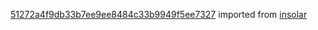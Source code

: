 [51272a4f9db33b7ee9ee8484c33b9949f5ee7327](https://github.com/insolar/insolar/commit/51272a4f9db33b7ee9ee8484c33b9949f5ee7327) imported from [insolar](https://github.com/insolar/insolar)
